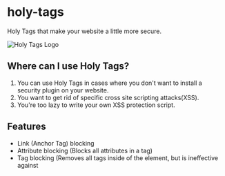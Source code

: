 # holy-tags
Holy Tags that make your website a little more secure.

![Holy Tags Logo](https://holy-tags.codesalvageon.repl.co/src/images/holytags.PNG)

## Where can I use Holy Tags?
1. You can use Holy Tags in cases where you don't want to install a security plugin on your website.
2. You want to get rid of specific cross site scripting attacks(XSS).
3. You're too lazy to write your own XSS protection script.

## Features
 - Link (Anchor Tag) blocking
 - Attribute blocking (Blocks all attributes in a tag)
 - Tag blocking (Removes all tags inside of the <crucifix> element, but is ineffective against <script> tags)
 - Removes HTML elements from the first form value automatically when forms are submitted
 - HTML Removal Function

## What Holy Tags can't do
 - Automatically remove HTML elements from the first form value from multiple forms
 - Block <script> tags using the <crucifix> tag

## How to use Holy Tags
Put this in your `<head>` tag somewhere...

```
<link href="https://holy-tags.codesalvageon.repl.co/src/css/holy.min.css" rel="stylesheet">
<script src="https://ajax.googleapis.com/ajax/libs/jquery/3.5.1/jquery.min.js"></script>
<script src="https://holy-tags.codesalvageon.repl.co/src/scripts/script.min.js"></script>
```

### Holy tags and where to use them
`<rosary>`- Removes all links (anchor tags) inside the rosary tag.
<br>
`<rosary><a href="">This link will be removed, turning it into plain text.</a></rosary>`
<br>
`<confession>`- Removes all attributes of the elements inside the confession tag.
<br>
```
<confession><p style="color: blue">This paragraph tag was supposed to be blue, but the confession tag has removed the style attribute.</p></confession>
```
